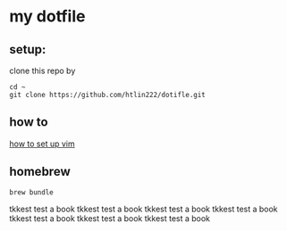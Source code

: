 # my dotfile
## setup:
clone this repo by
```shell
cd ~
git clone https://github.com/htlin222/dotifle.git
```
## how to 
[how to set up vim](vim_how_to.md)
## homebrew
```shell
brew bundle 
```
tkkest test a book
tkkest test a book
tkkest test a book
tkkest test a book
tkkest test a book
tkkest test a book
tkkest test a book
